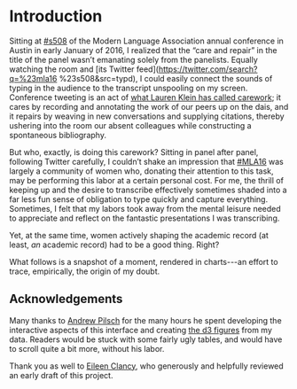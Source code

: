 # Introduction

Sitting at [#s508](http://jentery.github.io/careRepair/) of the Modern Language Association annual conference in Austin in early January of 2016, I realized that the “care and repair” in the title of the panel wasn’t emanating solely from the panelists. Equally watching the room and [its Twitter feed](https://twitter.com/search?q=%23mla16 %23s508&src=typd), I could easily connect the sounds of typing in the audience to the transcript unspooling on my screen. Conference tweeting is an act of [what Lauren Klein has called carework](http://lklein.com/2015/06/the-carework-and-codework-of-the-digital-humanities/); it cares by recording and annotating the work of our peers up on the dais, and it repairs by weaving in new conversations and supplying citations, thereby ushering into the room our absent colleagues while constructing a spontaneous bibliography.

But who, exactly, is doing this carework? Sitting in panel after panel, following Twitter carefully, I couldn’t shake an impression that [#MLA16](https://twitter.com/search?q=%23mla16&src=typd) was largely a community of women who, donating their attention to this task, may be performing this labor at a certain personal cost. For me, the thrill of keeping up and the desire to transcribe effectively sometimes shaded into a far less fun sense of obligation to type quickly and capture everything. Sometimes, I felt that my labors took away from the mental leisure needed to appreciate and reflect on the fantastic presentations I was transcribing.

Yet, at the same time, women actively shaping the academic record (at least, _an_ academic record) had to be a good thing. Right? 

What follows is a snapshot of a moment, rendered in charts---an effort to trace, empirically, the origin of my doubt. 

## Acknowledgements 

Many thanks to [Andrew Pilsch](http://andrew.pilsch.com) for the many hours he spent developing the interactive aspects of this interface and creating [the d3 figures](http://nvd3.org) from my data. Readers would be stuck with some fairly ugly tables, and would have to scroll quite a bit more, without his labor. 

Thank you as well to [Eileen Clancy](https://twitter.com/clancynewyork), who generously and helpfully reviewed an early draft of this project.